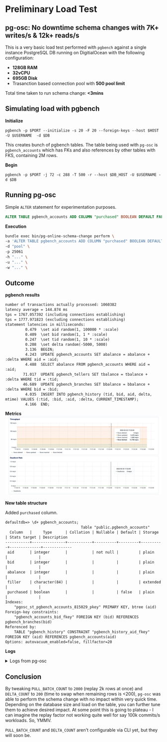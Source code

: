 # Preliminary Load Test

## pg-osc: No downtime schema changes with 7K+ writes/s & 12k+ reads/s

This is a very basic load test performed with `pgbench` against a single instance PostgreSQL DB running on DigitialOcean with the following configuration:

- **128GB RAM**
- **32vCPU**
- **695GB Disk**
- Trasanction based connection pool with **500 pool limit**

Total time taken to run schema change: **<3mins**

## Simulating load with pgbench

**Initialize**
```
pgbench -p $PORT --initialize -s 20 -F 20 --foreign-keys --host $HOST -U $USERNAME  -d $DB 
```

This creates bunch of pgbench tables. The table being used with `pg-osc` is `pgbench_accounts` which has FKs and also references by other tables with FKS, containing 2M rows.

**Begin**
```
pgbench -p $PORT -j 72 -c 288 -T 500 -r --host $DB_HOST -U $USERNAME -d $DB  
```

## Running pg-osc

Simple `ALTER` statement for experimentation purposes.

```sql
ALTER TABLE pgbench_accounts ADD COLUMN "purchased" BOOLEAN DEFAULT FALSE;
```

**Execution**

```bash
bundle exec bin/pg-online-schema-change perform \ 
-a 'ALTER TABLE pgbench_accounts ADD COLUMN "purchased" BOOLEAN DEFAULT FALSE;' \
-d "pool" \
-p 25061
-h "..." \
-u "..." \
-w "..." \
```

## Outcome

**pgbench results**

```
number of transactions actually processed: 1060382
latency average = 144.874 ms
tps = 1767.057392 (including connections establishing)
tps = 1777.971823 (excluding connections establishing)
statement latencies in milliseconds:
         0.479  \set aid random(1, 100000 * :scale)
         0.409  \set bid random(1, 1 * :scale)
         0.247  \set tid random(1, 10 * :scale)
         0.208  \set delta random(-5000, 5000)
         3.136  BEGIN;
         4.243  UPDATE pgbench_accounts SET abalance = abalance + :delta WHERE aid = :aid;
         4.488  SELECT abalance FROM pgbench_accounts WHERE aid = :aid;
        71.017  UPDATE pgbench_tellers SET tbalance = tbalance + :delta WHERE tid = :tid;
        46.689  UPDATE pgbench_branches SET bbalance = bbalance + :delta WHERE bid = :bid;
         4.035  INSERT INTO pgbench_history (tid, bid, aid, delta, mtime) VALUES (:tid, :bid, :aid, :delta, CURRENT_TIMESTAMP);
         4.166  END;
```

**Metrics**
![load-test](docs/load-test-1.png)

**New table structure**

Added `purchased` column.

```
defaultdb=> \d+ pgbench_accounts;
                                  Table "public.pgbench_accounts"
  Column   |     Type      | Collation | Nullable | Default | Storage  | Stats target | Description 
-----------+---------------+-----------+----------+---------+----------+--------------+-------------
 aid       | integer       |           | not null |         | plain    |              | 
 bid       | integer       |           |          |         | plain    |              | 
 abalance  | integer       |           |          |         | plain    |              | 
 filler    | character(84) |           |          |         | extended |              | 
 purchased | boolean       |           |          | false   | plain    |              | 
Indexes:
    "pgosc_st_pgbench_accounts_815029_pkey" PRIMARY KEY, btree (aid)
Foreign-key constraints:
    "pgbench_accounts_bid_fkey" FOREIGN KEY (bid) REFERENCES pgbench_branches(bid)
Referenced by:
    TABLE "pgbench_history" CONSTRAINT "pgbench_history_aid_fkey" FOREIGN KEY (aid) REFERENCES pgbench_accounts(aid)
Options: autovacuum_enabled=false, fillfactor=20
```

**Logs**

<details>
<summary>Logs from pg-osc</summary>

```json
{"name":"pg-online-schema-change","hostname":"MacBook-Pro.local","pid":13263,"level":30,"time":"2022-02-25T17:22:01.147-05:00","v":0,"msg":"Setting up audit table","audit_table":"pgosc_at_pgbench_accounts_714a8b","version":"0.4.0"}
{"name":"pg-online-schema-change","hostname":"MacBook-Pro.local","pid":13263,"level":30,"time":"2022-02-25T17:22:01.660-05:00","v":0,"msg":"Setting up triggers","version":"0.4.0"}
NOTICE:  trigger "primary_to_audit_table_trigger" for relation "pgbench_accounts" does not exist, skipping
{"name":"pg-online-schema-change","hostname":"MacBook-Pro.local","pid":13263,"level":30,"time":"2022-02-25T17:22:01.814-05:00","v":0,"msg":"Setting up shadow table","shadow_table":"pgosc_st_pgbench_accounts_714a8b","version":"0.4.0"}
{"name":"pg-online-schema-change","hostname":"MacBook-Pro.local","pid":13263,"level":30,"time":"2022-02-25T17:22:02.169-05:00","v":0,"msg":"Running alter statement on shadow table","shadow_table":"pgosc_st_pgbench_accounts_714a8b","parent_table":"pgbench_accounts","version":"0.4.0"}
{"name":"pg-online-schema-change","hostname":"MacBook-Pro.local","pid":13263,"level":30,"time":"2022-02-25T17:22:02.204-05:00","v":0,"msg":"Clearing contents of audit table before copy..","shadow_table":"pgosc_st_pgbench_accounts_714a8b","parent_table":"pgbench_accounts","version":"0.4.0"}
{"name":"pg-online-schema-change","hostname":"MacBook-Pro.local","pid":13263,"level":30,"time":"2022-02-25T17:22:02.240-05:00","v":0,"msg":"Copying contents..","shadow_table":"pgosc_st_pgbench_accounts_714a8b","parent_table":"pgbench_accounts","version":"0.4.0"}
{"name":"pg-online-schema-change","hostname":"MacBook-Pro.local","pid":13263,"level":30,"time":"2022-02-25T17:22:20.481-05:00","v":0,"msg":"Performing ANALYZE!","version":"0.4.0"}
INFO:  analyzing "public.pgbench_accounts"
INFO:  "pgbench_accounts": scanned 30000 of 166667 pages, containing 360000 live rows and 200 dead rows; 30000 rows in sample, 2000004 estimated total rows
{"name":"pg-online-schema-change","hostname":"MacBook-Pro.local","pid":13263,"level":30,"time":"2022-02-25T17:22:21.078-05:00","v":0,"msg":"Replaying rows, count: 2000","version":"0.4.0"}
{"name":"pg-online-schema-change","hostname":"MacBook-Pro.local","pid":13263,"level":30,"time":"2022-02-25T17:22:21.580-05:00","v":0,"msg":"Replaying rows, count: 2000","version":"0.4.0"}
{"name":"pg-online-schema-change","hostname":"MacBook-Pro.local","pid":13263,"level":30,"time":"2022-02-25T17:22:22.022-05:00","v":0,"msg":"Replaying rows, count: 2000","version":"0.4.0"}
{"name":"pg-online-schema-change","hostname":"MacBook-Pro.local","pid":13263,"level":30,"time":"2022-02-25T17:22:22.490-05:00","v":0,"msg":"Replaying rows, count: 2000","version":"0.4.0"}
{"name":"pg-online-schema-change","hostname":"MacBook-Pro.local","pid":13263,"level":30,"time":"2022-02-25T17:22:22.866-05:00","v":0,"msg":"Replaying rows, count: 661","version":"0.4.0"}
{"name":"pg-online-schema-change","hostname":"MacBook-Pro.local","pid":13263,"level":30,"time":"2022-02-25T17:22:23.212-05:00","v":0,"msg":"Replaying rows, count: 533","version":"0.4.0"}
{"name":"pg-online-schema-change","hostname":"MacBook-Pro.local","pid":13263,"level":30,"time":"2022-02-25T17:22:23.512-05:00","v":0,"msg":"Replaying rows, count: 468","version":"0.4.0"}
{"name":"pg-online-schema-change","hostname":"MacBook-Pro.local","pid":13263,"level":30,"time":"2022-02-25T17:22:23.809-05:00","v":0,"msg":"Remaining rows below delta count, proceeding towards swap","version":"0.4.0"}
{"name":"pg-online-schema-change","hostname":"MacBook-Pro.local","pid":13263,"level":30,"time":"2022-02-25T17:22:23.809-05:00","v":0,"msg":"Performing swap!","version":"0.4.0"}
{"name":"pg-online-schema-change","hostname":"MacBook-Pro.local","pid":13263,"level":30,"time":"2022-02-25T17:22:24.259-05:00","v":0,"msg":"Replaying rows, count: 449","version":"0.4.0"}
NOTICE:  trigger "primary_to_audit_table_trigger" for relation "pgbench_accounts" does not exist, skipping
{"name":"pg-online-schema-change","hostname":"MacBook-Pro.local","pid":13263,"level":30,"time":"2022-02-25T17:22:24.650-05:00","v":0,"msg":"Performing ANALYZE!","version":"0.4.0"}
INFO:  analyzing "public.pgbench_accounts"
INFO:  "pgbench_accounts": scanned 30000 of 32935 pages, containing 1821834 live rows and 6056 dead rows; 30000 rows in sample, 2000070 estimated total rows
{"name":"pg-online-schema-change","hostname":"MacBook-Pro.local","pid":13263,"level":30,"time":"2022-02-25T17:22:24.941-05:00","v":0,"msg":"Validating constraints!","version":"0.4.0"}
NOTICE:  table "pgosc_st_pgbench_accounts_714a8b" does not exist, skipping
{"name":"pg-online-schema-change","hostname":"MacBook-Pro.local","pid":13263,"level":30,"time":"2022-02-25T17:22:26.159-05:00","v":0,"msg":"All tasks successfully completed","version":"0.4.0"}
```

</details>


## Conclusion

By tweaking `PULL_BATCH_COUNT` to `2000` (replay 2k rows at once) and `DELTA_COUNT` to `200` (time to swap when remaining rows is <200), `pg-osc` was able to perform the schema change with no impact within very quick time. Depending on the database size and load on the table, you can further tune them to achieve desired impact. At some point this is going to plateau - I can imagine the replay factor not working quite well for say 100k commits/s workloads. So, YMMV.

`PULL_BATCH_COUNT` and `DELTA_COUNT` aren't configurable via CLI yet, but they will soon be.